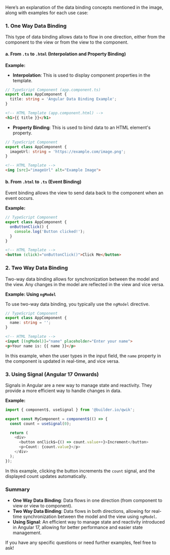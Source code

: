 Here’s an explanation of the data binding concepts mentioned in the image, along with examples for each use case:

### 1. One Way Data Binding

This type of data binding allows data to flow in one direction, either from the component to the view or from the view to the component.

#### a. From `.ts` to `.html` (Interpolation and Property Binding)

**Example:**

- **Interpolation**: This is used to display component properties in the template.

```typescript
// TypeScript Component (app.component.ts)
export class AppComponent {
  title: string = 'Angular Data Binding Example';
}
```

```html
<!-- HTML Template (app.component.html) -->
<h1>{{ title }}</h1>
```

- **Property Binding**: This is used to bind data to an HTML element's property.

```typescript
// TypeScript Component
export class AppComponent {
  imageUrl: string = 'https://example.com/image.png';
}
```

```html
<!-- HTML Template -->
<img [src]="imageUrl" alt="Example Image">
```

#### b. From `.html` to `.ts` (Event Binding)

Event binding allows the view to send data back to the component when an event occurs.

**Example:**

```typescript
// TypeScript Component
export class AppComponent {
  onButtonClick() {
    console.log('Button clicked!');
  }
}
```

```html
<!-- HTML Template -->
<button (click)="onButtonClick()">Click Me</button>
```

### 2. Two Way Data Binding

Two-way data binding allows for synchronization between the model and the view. Any changes in the model are reflected in the view and vice versa.

**Example: Using `ngModel`**

To use two-way data binding, you typically use the `ngModel` directive.

```typescript
// TypeScript Component
export class AppComponent {
  name: string = '';
}
```

```html
<!-- HTML Template -->
<input [(ngModel)]="name" placeholder="Enter your name">
<p>Your name is: {{ name }}</p>
```

In this example, when the user types in the input field, the `name` property in the component is updated in real-time, and vice versa.

### 3. Using Signal (Angular 17 Onwards)

Signals in Angular are a new way to manage state and reactivity. They provide a more efficient way to handle changes in data.

**Example:**

```typescript
import { component$, useSignal } from '@builder.io/qwik';

export const MyComponent = component$(() => {
  const count = useSignal(0);

  return (
    <div>
      <button onClick$={() => count.value++}>Increment</button>
      <p>Count: {count.value}</p>
    </div>
  );
});
```

In this example, clicking the button increments the `count` signal, and the displayed count updates automatically.

### Summary

- **One Way Data Binding**: Data flows in one direction (from component to view or view to component).
- **Two Way Data Binding**: Data flows in both directions, allowing for real-time synchronization between the model and the view using `ngModel`.
- **Using Signal**: An efficient way to manage state and reactivity introduced in Angular 17, allowing for better performance and easier state management.

If you have any specific questions or need further examples, feel free to ask!